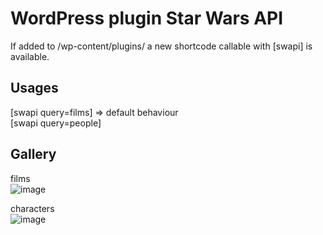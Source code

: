 # WordPress plugin Star Wars API
If added to /wp-content/plugins/ a new shortcode callable with [swapi] is available.

## Usages
[swapi query=films] => default behaviour  
[swapi query=people]

## Gallery
films  
![image](https://user-images.githubusercontent.com/38884767/195376095-9de0338d-89ee-4365-9bcf-c57ce7747b42.png)

characters  
![image](https://user-images.githubusercontent.com/38884767/195376196-4f1d162d-50a6-4716-be30-b6ed32b7012b.png)

